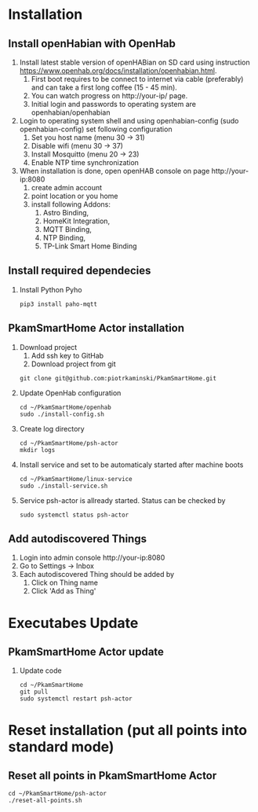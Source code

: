# Installation

## Install openHabian with OpenHab

1. Install latest stable version of openHABian on SD card using instruction https://www.openhab.org/docs/installation/openhabian.html. 
    1. First boot requires to be connect to internet via cable (preferably) and can take a first long coffee (15 - 45 min). 
    1. You can watch progress on http://your-ip/ page. 
    1. Initial login and passwords to operating system are openhabian/openhabian
1. Login to operating system shell and using openhabian-config (sudo openhabian-config) set following configuration
    1. Set you host name (menu 30 -> 31)
    1. Disable wifi (menu 30 -> 37)
    1. Install Mosquitto (menu 20 -> 23)
    1. Enable NTP time synchronization
1. When installation is done, open openHAB console on page http://your-ip:8080
    1. create admin account
    1. point location or you home
    1. install following Addons: 
       1. Astro Binding, 
       1.  HomeKit Integration, 
       1.  MQTT Binding, 
       1.  NTP Binding, 
       1. TP-Link Smart Home Binding


## Install required dependecies

1. Install Python Pyho 
    ```
    pip3 install paho-mqtt
    ```

## PkamSmartHome Actor installation

1. Download project
    1. Add ssh key to GitHab
    1. Download project from git
   ```
   git clone git@github.com:piotrkaminski/PkamSmartHome.git
   ```
1. Update OpenHab configuration
    ```
    cd ~/PkamSmartHome/openhab
    sudo ./install-config.sh
    ```	
1. Create log directory
   ```
   cd ~/PkamSmartHome/psh-actor 
   mkdir logs
   ```
1. Install service and set to be automaticaly started after machine boots
    ```
    cd ~/PkamSmartHome/linux-service
    sudo ./install-service.sh
    ```
1. Service psh-actor is allready started. Status can be checked by 
    ```
    sudo systemctl status psh-actor
    ```

## Add autodiscovered Things
1. Login into admin console http://your-ip:8080
1. Go to Settings -> Inbox 
1. Each autodiscovered Thing should be added by
    1. Click on Thing name
    2. Click 'Add as Thing' 

# Executabes Update

## PkamSmartHome Actor update

1. Update code
   ```
   cd ~/PkamSmartHome 
   git pull
   sudo systemctl restart psh-actor
   ```	

# Reset installation (put all points into standard mode)

## Reset all points in PkamSmartHome Actor
   ```
   cd ~/PkamSmartHome/psh-actor 
   ./reset-all-points.sh
   ```
